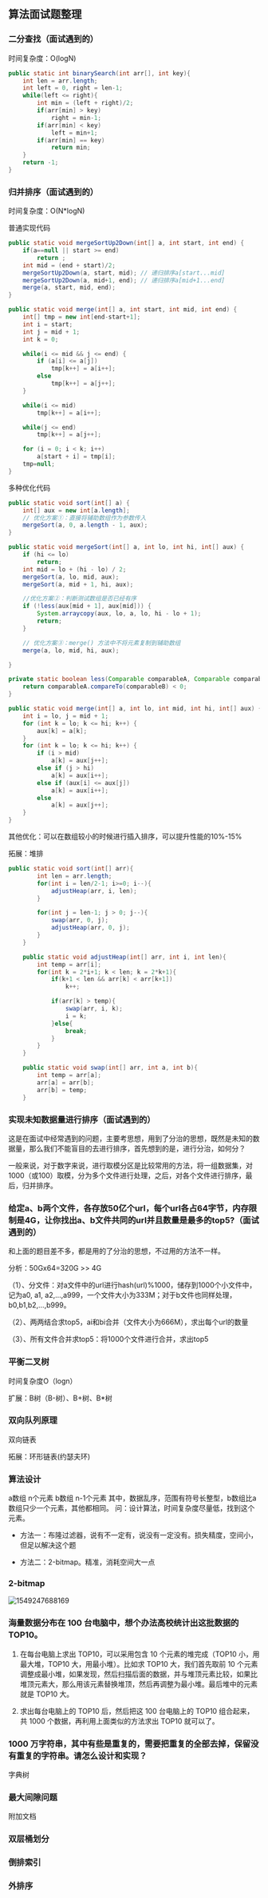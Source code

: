 ## 算法面试题整理

### 二分查找（面试遇到的）

时间复杂度：O(logN)

```java
public static int binarySearch(int arr[], int key){
    int len = arr.length;
    int left = 0, right = len-1;
    while(left <= right){
        int min = (left + right)/2;
        if(arr[min] > key)
            right = min-1;
        if(arr[min] < key)
            left = min+1;
        if(arr[min] == key)
            return min;
    }
    return -1;
}
```



### 归并排序（面试遇到的）

时间复杂度：O(N*logN)

普通实现代码

```java
public static void mergeSortUp2Down(int[] a, int start, int end) {
    if(a==null || start >= end)
        return ;
    int mid = (end + start)/2;
    mergeSortUp2Down(a, start, mid); // 递归排序a[start...mid]
    mergeSortUp2Down(a, mid+1, end); // 递归排序a[mid+1...end]
    merge(a, start, mid, end);
}

public static void merge(int[] a, int start, int mid, int end) {
    int[] tmp = new int[end-start+1];
    int i = start;
    int j = mid + 1;
    int k = 0; 

    while(i <= mid && j <= end) {
        if (a[i] <= a[j])
            tmp[k++] = a[i++];
        else
            tmp[k++] = a[j++];
    }

    while(i <= mid)
        tmp[k++] = a[i++];

    while(j <= end)
        tmp[k++] = a[j++];

    for (i = 0; i < k; i++)
        a[start + i] = tmp[i];
    tmp=null;
}
```



多种优化代码

```java
public static void sort(int[] a) {
    int[] aux = new int[a.length];
    // 优化方案①：直接将辅助数组作为参数传入
    mergeSort(a, 0, a.length - 1, aux);
}

public static void mergeSort(int[] a, int lo, int hi, int[] aux) {
    if (hi <= lo)
        return;
    int mid = lo + (hi - lo) / 2;
    mergeSort(a, lo, mid, aux);
    mergeSort(a, mid + 1, hi, aux);

    //优化方案②：判断测试数组是否已经有序
    if (!less(aux[mid + 1], aux[mid])) {
        System.arraycopy(aux, lo, a, lo, hi - lo + 1);
        return;
    }

    // 优化方案③：merge() 方法中不将元素复制到辅助数组
    merge(a, lo, mid, hi, aux);

}

private static boolean less(Comparable comparableA, Comparable comparableB) {
    return comparableA.compareTo(comparableB) < 0;
}

public static void merge(int[] a, int lo, int mid, int hi, int[] aux) {
    int i = lo, j = mid + 1;
    for (int k = lo; k <= hi; k++) {
        aux[k] = a[k];
    }
    for (int k = lo; k <= hi; k++) {
        if (i > mid)
            a[k] = aux[j++];
        else if (j > hi)
            a[k] = aux[i++];
        else if (aux[i] <= aux[j])
            a[k] = aux[i++];
        else
            a[k] = aux[j++];
    }
}
```

其他优化：可以在数组较小的时候进行插入排序，可以提升性能的10%-15%

拓展：堆排

```java
public static void sort(int[] arr){
        int len = arr.length;
        for(int i = len/2-1; i>=0; i--){
            adjustHeap(arr, i, len);
        }

        for(int j = len-1; j > 0; j--){
            swap(arr, 0, j);
            adjustHeap(arr, 0, j);
        }
    }

    public static void adjustHeap(int[] arr, int i, int len){
        int temp = arr[i];
        for(int k = 2*i+1; k < len; k = 2*k+1){
            if(k+1 < len && arr[k] < arr[k+1])
                k++;

            if(arr[k] > temp){
                swap(arr, i, k);
                i = k;
            }else{
                break;
            }
        }
    }

    public static void swap(int[] arr, int a, int b){
        int temp = arr[a];
        arr[a] = arr[b];
        arr[b] = temp;
    }
```





### 实现未知数据量进行排序（面试遇到的）

这是在面试中经常遇到的问题，主要考思想，用到了分治的思想，既然是未知的数据量，那么我们不能盲目的去进行排序，首先想到的是，进行分治，如何分？

一般来说，对于数字来说，进行取模分区是比较常用的方法，将一组数据集，对1000（或100）取模，分为多个文件进行处理，之后，对各个文件进行排序，最后，归并排序。

### 给定a、b两个文件，各存放50亿个url，每个url各占64字节，内存限制是4G，让你找出a、b文件共同的url并且数量是最多的top5?（面试遇到的）

和上面的题目差不多，都是用的了分治的思想，不过用的方法不一样。

分析：50Gx64=320G >> 4G

（1）、分文件：对a文件中的url进行hash(url)%1000，储存到1000个小文件中，记为a0, a1, a2,...,a999，一个文件大小为333M；对于b文件也同样处理，b0,b1,b2,...,b999。

（2）、两两结合求top5，ai和bi合并（文件大小为666M），求出每个url的数量

（3）、所有文件合并求top5：将1000个文件进行合并，求出top5

### 平衡二叉树

时间复杂度O（logn）

扩展：B树（B-树）、B+树、B*树

### 双向队列原理

双向链表

拓展：环形链表(约瑟夫环)

### 算法设计

a数组 n个元素
b数组 n-1个元素
其中，数据乱序，范围有符号长整型，b数组比a数组只少一个元素，其他都相同。
问：设计算法，时间复杂度尽量低，找到这个元素。

- 方法一：布隆过滤器，说有不一定有，说没有一定没有。损失精度，空间小，但足以解决这个题

- 方法二：2-bitmap。精准，消耗空间大一点

### 2-bitmap

![1549247688169](1549247688169.png)

### 海量数据分布在 100 台电脑中，想个办法高校统计出这批数据的 TOP10。

1) 在每台电脑上求出 TOP10，可以采用包含 10 个元素的堆完成（TOP10 小，用最大堆，TOP10 大，用最小堆）。比如求 TOP10 大，我们首先取前 10 个元素调整成最小堆，如果发现，然后扫描后面的数据，并与堆顶元素比较，如果比堆顶元素大，那么用该元素替换堆顶，然后再调整为最小堆。最后堆中的元素就是 TOP10 大。

2) 求出每台电脑上的 TOP10 后，然后把这 100 台电脑上的 TOP10 组合起来，共 1000 个数据，再利用上面类似的方法求出 TOP10 就可以了。

### 1000 万字符串，其中有些是重复的，需要把重复的全部去掉，保留没有重复的字符串。请怎么设计和实现？

字典树



### 最大间隙问题

附加文档

### 双层桶划分



### 倒排索引



### 外排序






